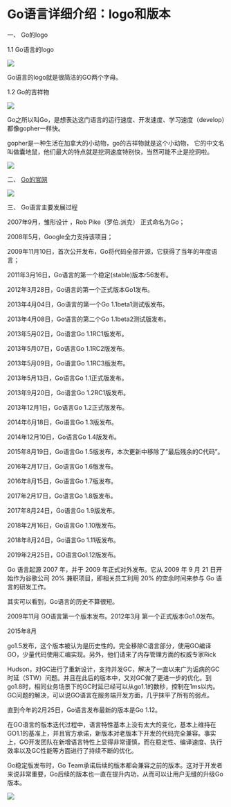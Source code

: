 # Go语言详细介绍：logo和版本 #

一、 Go的logo

1.1 Go语言的logo

![](https://user-gold-cdn.xitu.io/2019/3/27/169be35ee8ed8693?imageView2/0/w/1280/h/960/ignore-error/1)

Go语言的logo就是很简洁的GO两个字母。

1.2 Go的吉祥物

![](https://user-gold-cdn.xitu.io/2019/3/27/169be35ee92fafd1?imageView2/0/w/1280/h/960/ignore-error/1)

Go之所以叫Go，是想表达这门语言的运行速度、开发速度、学习速度（develop）都像gopher一样快。

gopher是一种生活在加拿大的小动物，go的吉祥物就是这个小动物， 它的中文名叫做囊地鼠，他们最大的特点就是挖洞速度特别快，当然可能不止是挖洞啦。

![](https://user-gold-cdn.xitu.io/2019/3/27/169be35ee902ace6?imageView2/0/w/1280/h/960/ignore-error/1)

二、 [Go的官网]( https://link.juejin.im?target=https%3A%2F%2Fgolang.google.cn%2F )

![](https://user-gold-cdn.xitu.io/2019/3/27/169be35ee97a5ad3?imageView2/0/w/1280/h/960/ignore-error/1)

三、 Go语言主要发展过程

2007年9月，雏形设计 ，Rob Pike（罗伯.派克） 正式命名为Go；

2008年5月，Google全力支持该项目；

2009年11月10日，首次公开发布，Go将代码全部开源，它获得了当年的年度语言；

2011年3月16日，Go语言的第一个稳定(stable)版本r56发布。

2012年3月28日，Go语言的第一个正式版本Go1发布。

2013年4月04日，Go语言的第一个Go 1.1beta1测试版发布。

2013年4月08日，Go语言的第二个Go 1.1beta2测试版发布。

2013年5月02日，Go语言Go 1.1RC1版发布。

2013年5月07日，Go语言Go 1.1RC2版发布。

2013年5月09日，Go语言Go 1.1RC3版发布。

2013年5月13日，Go语言Go 1.1正式版发布。

2013年9月20日，Go语言Go 1.2RC1版发布。

2013年12月1日，Go语言Go 1.2正式版发布。

2014年6月18日，Go语言Go 1.3版发布。

2014年12月10日，Go语言Go 1.4版发布。

2015年8月19日，Go语言Go 1.5版发布，本次更新中移除了”最后残余的C代码”。

2016年2月17日，Go语言Go 1.6版发布。

2016年8月15日，Go语言Go 1.7版发布。

2017年2月17日，Go语言Go 1.8版发布。

2017年8月24日，Go语言Go 1.9版发布。

2018年2月16日，Go语言Go 1.10版发布。

2018年8月24日，Go语言Go 1.11版发布。

2019年2月25日，GO语言Go1.12版发布。

Go 语言起源 2007 年，并于 2009 年正式对外发布。它从 2009 年 9 月 21 日开始作为谷歌公司 20% 兼职项目，即相关员工利用 20% 的空余时间来参与 Go 语言的研发工作。

其实可以看到，Go语言的历史不算很短。

2009年11月 GO语言第一个版本发布。2012年3月 第一个正式版本Go1.0发布。

2015年8月

go1.5发布，这个版本被认为是历史性的。完全移除C语言部分，使用GO编译GO，少量代码使用汇编实现。另外，他们请来了内存管理方面的权威专家Rick

Hudson，对GC进行了重新设计，支持并发GC，解决了一直以来广为诟病的GC时延（STW）问题。并且在此后的版本中，又对GC做了更进一步的优化。到go1.8时，相同业务场景下的GC时延已经可以从go1.1的数秒，控制在1ms以内。GC问题的解决，可以说GO语言在服务端开发方面，几乎抹平了所有的弱点。

直到今年的2月25日，Go语言发布最新的版本是Go 1.12。

在GO语言的版本迭代过程中，语言特性基本上没有太大的变化，基本上维持在GO1.1的基准上，并且官方承诺，新版本对老版本下开发的代码完全兼容。事实上，GO开发团队在新增语言特性上显得非常谨慎，而在稳定性、编译速度、执行效率以及GC性能等方面进行了持续不断的优化。

Go稳定版发布时，Go Team承诺后续的版本都会兼容之前的版本。这对于开发者来说非常重要，Go后续的版本也一直在提升内功，从而可以让用户无缝的升级Go版本。

![](https://user-gold-cdn.xitu.io/2019/3/27/169be35ee9c8dfa3?imageView2/0/w/1280/h/960/ignore-error/1)